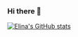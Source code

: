 ### Hi there 👋

[![Elina's GitHub stats](https://github-readme-stats.vercel.app/api?username=EK14)](https://github.com/EK14/github-readme-stats)
